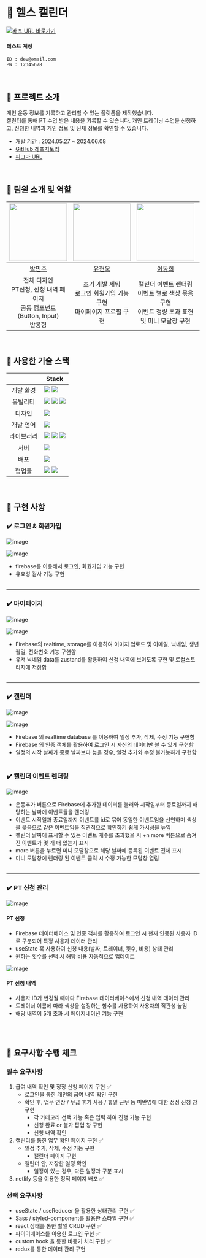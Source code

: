 # 💪 헬스 캘린더

<div>
  <a href="https://health-5j1x.vercel.app/" target="_blank">
    <img src="https://img.shields.io/badge/배포  URL 바로가기-4CD964?style=for-the-badge&logoColor=white" alt="배포 URL 바로가기"/>
  </a>
</div>

#### 테스트 계정

```
ID : dev@email.com
PW : 12345678
```

<br>

## 💪 프로젝트 소개

개인 운동 정보를 기록하고 관리할 수 있는 플랫폼을 제작했습니다.<br>
캘린더를 통해 PT 수업 받은 내용을 기록할 수 있습니다. 개인 트레이닝 수업을 신청하고, 신청한 내역과 개인 정보 및 신체 정보를 확인할 수 있습니다.

- 개발 기간 : 2024.05.27 ~ 2024.06.08
- [GitHub 레포지토리](https://github.com/Toy2Team/toy2)
- [피그마 URL](https://www.figma.com/design/7lEvIfutwvA9yO1EfXj5Kq/%ED%86%A0%EC%9D%B4%ED%94%84%EB%A1%9C%EC%A0%9D%ED%8A%B82_%ED%97%AC%EC%8A%A4%EC%BA%98%EB%A6%B0%EB%8D%94?m=dev&node-id=65-422&t=tar3EgTOtHJbRak2-1)

<br>

## 💪 팀원 소개 및 역할

|  <img src="https://avatars.githubusercontent.com/u/157576281?v=4" width="150px"/>   | <img src="https://avatars.githubusercontent.com/u/110236953?v=4" width="150px" /> |        <img src="https://avatars.githubusercontent.com/u/98334298?v=4" width="150px" />         | <img src="https://avatars.githubusercontent.com/u/133548706?v=4" width="150px" /> |
| :---------------------------------------------------------------------------------: | :-------------------------------------------------------------------------------: | :---------------------------------------------------------------------------------------------: | :-------------------------------------------------------------------------------: |
|                       [박민주](https://github.com/minnug-dev)                       |                     [유현욱](https://github.com/YuHyeonWook)                      |                              [이동희](https://github.com/ldh9669)                               |                    [정보현](https://github.com/jeongbohyeoun)                     |
| 전체 디자인<br>PT신청, 신청 내역 페이지<br> 공통 컴포넌트(Button, Input)<br> 반응형 |      초기 개발 세팅</br>로그인 회원가입 기능구현</br> 마이페이지 프로필 구현      | 캘린더 이벤트 렌더링<br>이벤트 별로 색상 묶음 구현<br>이벤트 정량 초과 표현 및 미니 모달창 구현 |                   캘린더 페이지<br>일정 추가,삭제,수정 기능구현                   |

<br>

## 💪 사용한 기술 스택

|            | Stack                                                                                                                                                                                                                                                                                                                                      |
| :--------: | ------------------------------------------------------------------------------------------------------------------------------------------------------------------------------------------------------------------------------------------------------------------------------------------------------------------------------------------ |
| 개발 환경  | <img src="https://img.shields.io/badge/Yarn-2C8EBB?style=for-the-badge&logo=yarn&logoColor=white"> <img src="https://img.shields.io/badge/vite-646CFF?style=for-the-badge&logo=vite&logoColor=white">                                                                                                                                      |
|  유틸리티  | <img src="https://img.shields.io/badge/ESlint-4B32C3?style=for-the-badge&logo=ESlint&logoColor=white"> <img src="https://img.shields.io/badge/prettier-F7B93E?style=for-the-badge&logo=Prettier&logoColor=black"> <img src="https://img.shields.io/badge/Storybook-FF4785?style=for-the-badge&logo=storybook&logoColor=white">             |
|   디자인   | <img src="https://img.shields.io/badge/figma-F24E1E?style=for-the-badge&logo=figma&logoColor=white">                                                                                                                                                                                                                                       |
| 개발 언어  | <img src="https://img.shields.io/badge/typescript-3178C6?style=for-the-badge&logo=TypeScript&logoColor=black">                                                                                                                                                                                                                             |
| 라이브러리 | <img src="https://img.shields.io/badge/react-61DAFB?style=for-the-badge&logo=react&logoColor=white"> <img src="https://img.shields.io/badge/styled_components-DB7093?style=for-the-badge&logo=styled-components&logoColor=white"> <img src="https://img.shields.io/badge/Zustand-000000?style=for-the-badge&logo=zustand&logoColor=white"> |
|    서버    | <img src="https://img.shields.io/badge/firebase-FFCA28?style=for-the-badge&logo=firebase&logoColor=white">                                                                                                                                                                                                                                 |
|    배포    | <img src="https://img.shields.io/badge/Vercel-000000?style=for-the-badge&logo=Vercel&logoColor=white"/>                                                                                                                                                                                                                                    |
|   협업툴   | <img src="https://img.shields.io/badge/Git-F05032?style=for-the-badge&logo=Git&logoColor=white"> <img src="https://img.shields.io/badge/Github-181717?style=for-the-badge&logo=Github&logoColor=white">                                                                                                                                    |

<br>

## 💪 구현 사항

### ✔️ 로그인 & 회원가입

![image](https://github.com/FE8-Team6/test/assets/110236953/14d147c3-1ad5-4ffe-98b4-0a5c70d30a6f)

![image](https://github.com/FE8-Team6/test/assets/110236953/1780bfb4-4fd4-4870-88b3-8eb10efec731)

- firebase를 이용해서 로그인, 회원가입 기능 구현
- 유효성 검사 기능 구현
  <br><br>

---

### ✔️ 마이페이지

![image](https://github.com/FE8-Team6/test/assets/110236953/8b4e2617-2a2c-4964-9fb7-417a6759e91f)

![image](https://github.com/FE8-Team6/test/assets/110236953/96784f26-3519-41c8-9ed2-7e07f120fb54)

- Firebase의 realtime, storage를 이용하여 이미지 업로드 및 이메일, 닉네임, 생년월일, 전화번호 기능 구현함
- 유저 닉네임 data를 zustand를 활용하여 신청 내역에 보이도록 구현 및 로컬스토리지에 저장함
  <br><br>

---

### ✔️ 캘린더

![image](https://github.com/FE8-Team6/test/assets/110236953/8b738986-b55e-496e-9769-df5d19fc4259)

![image](https://github.com/FE8-Team6/test/assets/110236953/8ccb897c-4737-4a7e-9f5d-a8e39667c94c)

- Firebase 의 realtime database 를 이용하여 일정 추가, 삭제, 수정 기능 구현함
- Firebase 의 인증 객체를 활용하여 로그인 시 자신의 데이터만 볼 수 있게 구현함
- 일정의 시작 날짜가 종료 날짜보다 늦을 경우, 일정 추가와 수정 불가능하게 구현함
  <br><br>

### ✔️ 캘린더 이벤트 렌더링

![image](https://github.com/FE8-Team6/test/assets/110236953/7803b8a6-0a50-4f83-90f2-3b4a420e9d26)

- 운동추가 버튼으로 Firebase에 추가한 데이터를 불러와 시작일부터 종료일까지 해당하는 날짜에 이벤트들을 렌더링
- 이벤트 시작일과 종료일까지 이벤트를 id로 묶어 동일한 이벤트임을 선언하며 색상을 묶음으로 같은 이벤트임을 직관적으로 확인하기 쉽게 가시성을 높임
- 캘린더 날짜에 표시할 수 있는 이벤트 개수를 초과했을 시 +n more 버튼으로 숨겨진 이벤트가 몇 개 더 있는지 표시
- more 버튼을 누르면 미니 모달창으로 해당 날짜에 등록된 이벤트 전체 표시
- 미니 모달창에 렌더링 된 이벤트 클릭 시 수정 가능한 모달창 열림
  <br><br>

---

### ✔️ PT 신청 관리

![image](https://github.com/FE8-Team6/test/assets/110236953/5a08bda7-27fb-4012-8abc-fd824fa2ac81)

#### PT 신청

- Firebase 데이터베이스 및 인증 객체를 활용하여 로그인 시 현재 인증된 사용자 ID로 구분되어 특정 사용자 데이터 관리
- useState 훅 사용하여 신청 내용(날짜, 트레이너, 횟수, 비용) 상태 관리
- 원하는 횟수를 선택 시 해당 비용 자동적으로 업데이트

![image](https://github.com/FE8-Team6/test/assets/110236953/7e239954-a4fa-48d9-9e84-3a7d4790397d)

#### PT 신청 내역

- 사용자 ID가 변경될 때마다 Firebase 데이터베이스에서 신청 내역 데이터 관리
- 트레이너 이름에 따라 색상을 설정하는 함수를 사용하여 사용자의 직관성 높임
- 해당 내역이 5개 초과 시 페이지네이션 기능 구현

<br><br>

## 💪 요구사항 수행 체크

### 필수 요구사항

1. 급여 내역 확인 및 정정 신청 페이지 구현 ✅
   - 로그인을 통한 개인의 급여 내역 확인 구현
   - 확인 후, 업무 연장 / 무급 휴가 사용 / 휴일 근무 등 미반영에 대한 정정 신청 창 구현
     - 각 카테고리 선택 가능 혹은 입력 하여 진행 가능 구현
     - 신청 완료 or 불가 팝업 창 구현
     - 신청 내역 확인
2. 캘린더를 통한 업무 확인 페이지 구현 ✅
   - 일정 추가, 삭제, 수정 가능 구현
     - 캘린더 페이지 구현
   - 캘린더 안, 저장한 일정 확인
     - 일정이 있는 경우, 다른 일정과 구분 표시
3. netlify 등을 이용한 정적 페이지 배포 ✅

### 선택 요구사항

- useState / useReducer 을 활용한 상태관리 구현 ✅
- Sass / styled-component를 활용한 스타일 구현 ✅
- react 상태를 통한 할일 CRUD 구현 ✅
- 파이어베이스를 이용한 로그인 구현 ✅
- custom hook 을 통한 비동기 처리 구현 ✅
- redux를 통한 데이터 관리 구현
